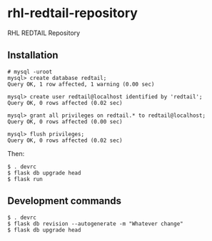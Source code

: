 # rhl-redtail-repository

RHL REDTAIL Repository

## Installation

```
# mysql -uroot 
mysql> create database redtail;
Query OK, 1 row affected, 1 warning (0.00 sec)

mysql> create user redtail@localhost identified by 'redtail';
Query OK, 0 rows affected (0.02 sec)

mysql> grant all privileges on redtail.* to redtail@localhost;
Query OK, 0 rows affected (0.00 sec)

mysql> flush privileges;
Query OK, 0 rows affected (0.02 sec)

```

Then:
```
$ . devrc
$ flask db upgrade head
$ flask run
```

## Development commands

```
$ . devrc
$ flask db revision --autogenerate -m "Whatever change"
$ flask db upgrade head
```



